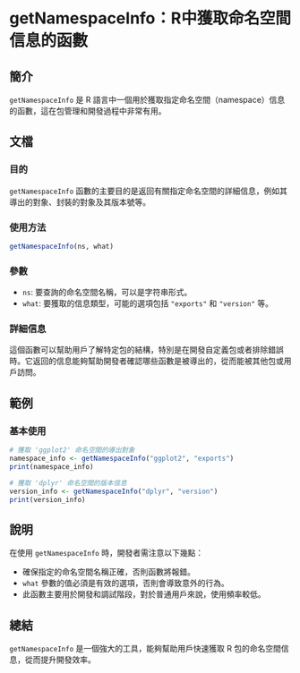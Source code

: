<!--
Meta Description: # getNamespaceInfo：R中獲取命名空間信息的函數 ## 簡介 `getNamespaceInfo` 是 R 語言中一個用於獲取指定命名空間（namespace）信息的函數，這在包管理和開發過程中非常有用。 ## 文檔 ### 目的 `getNamespaceInfo` 函數的主要目的...
Meta Keywords: getnamespaceinfo, what, exports, version, ggplot2
-->

# getNamespaceInfo：R中獲取命名空間信息的函數

## 簡介
`getNamespaceInfo` 是 R 語言中一個用於獲取指定命名空間（namespace）信息的函數，這在包管理和開發過程中非常有用。

## 文檔
### 目的
`getNamespaceInfo` 函數的主要目的是返回有關指定命名空間的詳細信息，例如其導出的對象、封裝的對象及其版本號等。

### 使用方法
```R
getNamespaceInfo(ns, what)
```

### 參數
- `ns`: 要查詢的命名空間名稱，可以是字符串形式。
- `what`: 要獲取的信息類型，可能的選項包括 `"exports"` 和 `"version"` 等。

### 詳細信息
這個函數可以幫助用戶了解特定包的結構，特別是在開發自定義包或者排除錯誤時。它返回的信息能夠幫助開發者確認哪些函數是被導出的，從而能被其他包或用戶訪問。

## 範例
### 基本使用
```R
# 獲取 'ggplot2' 命名空間的導出對象
namespace_info <- getNamespaceInfo("ggplot2", "exports")
print(namespace_info)

# 獲取 'dplyr' 命名空間的版本信息
version_info <- getNamespaceInfo("dplyr", "version")
print(version_info)
```

## 說明
在使用 `getNamespaceInfo` 時，開發者需注意以下幾點：
- 確保指定的命名空間名稱正確，否則函數將報錯。
- `what` 參數的值必須是有效的選項，否則會導致意外的行為。
- 此函數主要用於開發和調試階段，對於普通用戶來說，使用頻率較低。

## 總結
`getNamespaceInfo` 是一個強大的工具，能夠幫助用戶快速獲取 R 包的命名空間信息，從而提升開發效率。